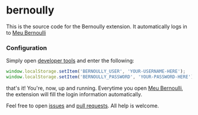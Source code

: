 # bernoully

This is the source code for the Bernoully extension. It automatically logs in to [Meu Bernoulli](https://meu.bernoulli.com.br)

### Configuration

Simply open [developer tools](https://developer.mozilla.org/en-US/docs/Learn/Common_questions/What_are_browser_developer_tools) and enter the following:
```js
window.localStorage.setItem('BERNOULLY_USER', 'YOUR-USERNAME-HERE');
window.localStorage.setItem('BERNOULLY_PASSWORD', 'YOUR-PASSWORD-HERE');
```

that's it! You're, now, up and running. Everytime you open [Meu Bernoulli](https://meu.bernoulli.com.br), the extension will fill the login information automatically.

Feel free to open [issues](https://github.com/bored-user/meetify/issues) and [pull requests](https://github.com/bored-user/meetify/pulls). All help is welcome.
